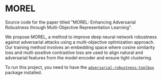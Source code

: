 # MOREL
Source code for the paper titled "MOREL: Enhancing Adversarial Robustness through Multi-Objective Representation Learning".

<!--
<p align="center">
  <img src="/images/MOREL_Overview.png" style="width: 40%; height: auto;">
</p>
-->

We propose MOREL, a method to improve deep neural network robustness against adversarial attacks using a multi-objective optimization approach. Our training method involves an embedding space where cosine similarity loss and multi-positive contrastive loss are used to align natural and adversarial features from the model encoder and ensure tight clustering.

To run this project, you need to have the [`adversarial-robustness-toolbox`](https://github.com/Trusted-AI/adversarial-robustness-toolbox) package installed. 


